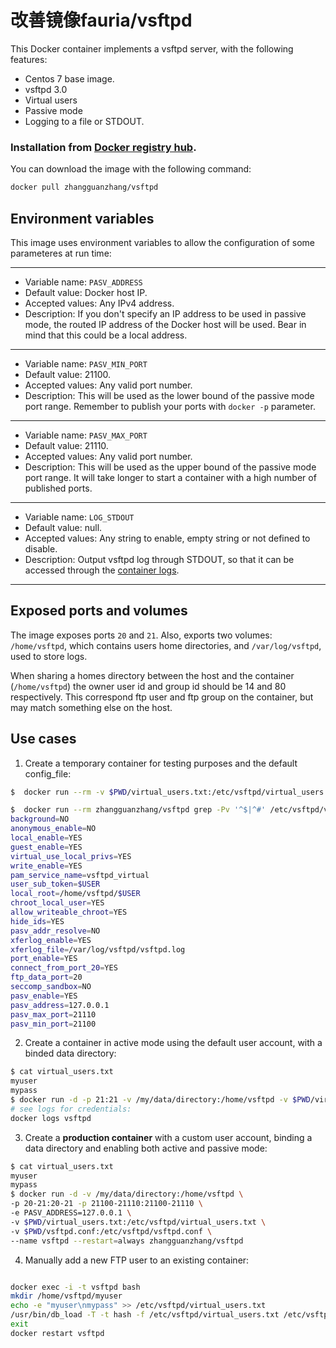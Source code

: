 # 改善镜像fauria/vsftpd

This Docker container implements a vsftpd server, with the following features:

 * Centos 7 base image.
 * vsftpd 3.0
 * Virtual users
 * Passive mode
 * Logging to a file or STDOUT.

### Installation from [Docker registry hub](https://registry.hub.docker.com/u/zhangguanzhang/vsftpd/).

You can download the image with the following command:

```bash
docker pull zhangguanzhang/vsftpd
```

Environment variables
----

This image uses environment variables to allow the configuration of some parameteres at run time:

----

* Variable name: `PASV_ADDRESS`
* Default value: Docker host IP.
* Accepted values: Any IPv4 address.
* Description: If you don't specify an IP address to be used in passive mode, the routed IP address of the Docker host will be used. Bear in mind that this could be a local address.

----

* Variable name: `PASV_MIN_PORT`
* Default value: 21100.
* Accepted values: Any valid port number.
* Description: This will be used as the lower bound of the passive mode port range. Remember to publish your ports with `docker -p` parameter.

----

* Variable name: `PASV_MAX_PORT`
* Default value: 21110.
* Accepted values: Any valid port number.
* Description: This will be used as the upper bound of the passive mode port range. It will take longer to start a container with a high number of published ports.

----

* Variable name: `LOG_STDOUT`
* Default value: null.
* Accepted values: Any string to enable, empty string or not defined to disable.
* Description: Output vsftpd log through STDOUT, so that it can be accessed through the [container logs](https://docs.docker.com/reference/commandline/logs/).

----

Exposed ports and volumes
----

The image exposes ports `20` and `21`. Also, exports two volumes: `/home/vsftpd`, which contains users home directories, and `/var/log/vsftpd`, used to store logs.

When sharing a homes directory between the host and the container (`/home/vsftpd`) the owner user id and group id should be 14 and 80 respectively. This correspond ftp user and ftp group on the container, but may match something else on the host.

Use cases
----

1) Create a temporary container for testing purposes and the default config_file:

```bash
$  docker run --rm -v $PWD/virtual_users.txt:/etc/vsftpd/virtual_users.txt zhangguanzhang/vsftpd

$  docker run --rm zhangguanzhang/vsftpd grep -Pv '^$|^#' /etc/vsftpd/vsftpd.conf
background=NO
anonymous_enable=NO
local_enable=YES
guest_enable=YES
virtual_use_local_privs=YES
write_enable=YES
pam_service_name=vsftpd_virtual
user_sub_token=$USER
local_root=/home/vsftpd/$USER
chroot_local_user=YES
allow_writeable_chroot=YES
hide_ids=YES
pasv_addr_resolve=NO
xferlog_enable=YES
xferlog_file=/var/log/vsftpd/vsftpd.log
port_enable=YES
connect_from_port_20=YES
ftp_data_port=20
seccomp_sandbox=NO
pasv_enable=YES
pasv_address=127.0.0.1
pasv_max_port=21110
pasv_min_port=21100
```

2) Create a container in active mode using the default user account, with a binded data directory:

```bash
$ cat virtual_users.txt 
myuser
mypass
$ docker run -d -p 21:21 -v /my/data/directory:/home/vsftpd -v $PWD/virtual_users.txt:/etc/vsftpd/virtual_users.txt --name vsftpd zhangguanzhang/vsftpd
# see logs for credentials:
docker logs vsftpd
```

3) Create a **production container** with a custom user account, binding a data directory and enabling both active and passive mode:

```bash
$ cat virtual_users.txt 
myuser
mypass
$ docker run -d -v /my/data/directory:/home/vsftpd \
-p 20-21:20-21 -p 21100-21110:21100-21110 \
-e PASV_ADDRESS=127.0.0.1 \
-v $PWD/virtual_users.txt:/etc/vsftpd/virtual_users.txt \
-v $PWD/vsftpd.conf:/etc/vsftpd/vsftpd.conf \
--name vsftpd --restart=always zhangguanzhang/vsftpd
```

4) Manually add a new FTP user to an existing container:
```bash

docker exec -i -t vsftpd bash
mkdir /home/vsftpd/myuser
echo -e "myuser\nmypass" >> /etc/vsftpd/virtual_users.txt
/usr/bin/db_load -T -t hash -f /etc/vsftpd/virtual_users.txt /etc/vsftpd/virtual_users.db
exit
docker restart vsftpd
```
